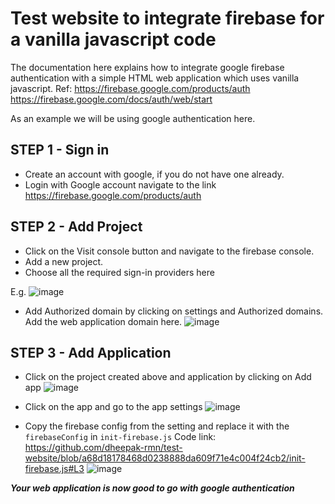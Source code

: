 # Test website to integrate firebase for a vanilla javascript code

The documentation here explains how to integrate google firebase authentication with a simple HTML web application which uses vanilla javascript.
Ref: https://firebase.google.com/products/auth 
     https://firebase.google.com/docs/auth/web/start

As an example we will be using google authentication here.

## STEP 1 - Sign in
 - Create an account with google, if you do not have one already. 
 - Login with Google account navigate to the link https://firebase.google.com/products/auth 

## STEP 2 - Add Project
 - Click on the Visit console button and navigate to the firebase console.
 - Add a new project.
 - Choose all the required sign-in providers here

E.g.
![image](https://github.com/dheepak-rmn/test-website/assets/135533984/4dacedd9-e92d-4224-94b7-bcf23cd14f8c)

- Add Authorized domain by clicking on settings and Authorized domains. Add the web application domain here.
![image](https://github.com/dheepak-rmn/test-website/assets/135533984/4aacec3f-79d0-4f04-984b-d881dc7f6c17)

## STEP 3 - Add Application
 - Click on the project created above and application by clicking on Add app
![image](https://github.com/dheepak-rmn/test-website/assets/135533984/b2241a2b-f200-4752-a0ed-e6024f34c9fd)
 - Click on the app and go to the app settings
![image](https://github.com/dheepak-rmn/test-website/assets/135533984/6321f095-de7c-41ac-b150-a7feed0a578b)

 - Copy the firebase config from the setting and replace it with the `firebaseConfig` in `init-firebase.js` Code link: https://github.com/dheepak-rmn/test-website/blob/a68d18178468d0238888da609f71e4c004f24cb2/init-firebase.js#L3
![image](https://github.com/dheepak-rmn/test-website/assets/135533984/5e896c1e-a004-40e0-9aa9-ce75107c3d8c)


_**Your web application is now good to go with google authentication**_

